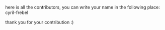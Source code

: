 here is all the contributors, you can write your name in the following place:
cyril-frebel



thank you for your contribution :)